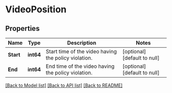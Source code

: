 # VideoPosition

## Properties
Name | Type | Description | Notes
------------ | ------------- | ------------- | -------------
**Start** | **int64** | Start time of the video having the policy violation. | [optional] [default to null]
**End** | **int64** | End time of the video having the policy violation. | [optional] [default to null]

[[Back to Model list]](../README.md#documentation-for-models) [[Back to API list]](../README.md#documentation-for-api-endpoints) [[Back to README]](../README.md)

